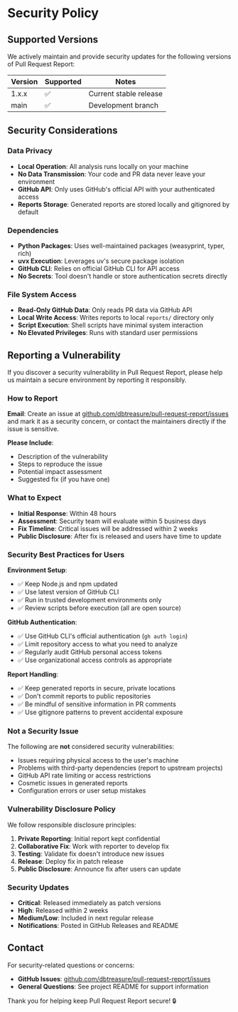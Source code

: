 # Security Policy

## Supported Versions

We actively maintain and provide security updates for the following versions of Pull Request Report:

| Version | Supported          | Notes                    |
| ------- | ------------------ | ------------------------ |
| 1.x.x   | :white_check_mark: | Current stable release   |
| main    | :white_check_mark: | Development branch       |

## Security Considerations

### Data Privacy
- **Local Operation**: All analysis runs locally on your machine
- **No Data Transmission**: Your code and PR data never leave your environment
- **GitHub API**: Only uses GitHub's official API with your authenticated access
- **Reports Storage**: Generated reports are stored locally and gitignored by default

### Dependencies
- **Python Packages**: Uses well-maintained packages (weasyprint, typer, rich)
- **uvx Execution**: Leverages uv's secure package isolation
- **GitHub CLI**: Relies on official GitHub CLI for API access
- **No Secrets**: Tool doesn't handle or store authentication secrets directly

### File System Access
- **Read-Only GitHub Data**: Only reads PR data via GitHub API
- **Local Write Access**: Writes reports to local `reports/` directory only
- **Script Execution**: Shell scripts have minimal system interaction
- **No Elevated Privileges**: Runs with standard user permissions

## Reporting a Vulnerability

If you discover a security vulnerability in Pull Request Report, please help us maintain a secure environment by reporting it responsibly.

### How to Report

**Email**: Create an issue at [github.com/dbtreasure/pull-request-report/issues](https://github.com/dbtreasure/pull-request-report/issues) and mark it as a security concern, or contact the maintainers directly if the issue is sensitive.

**Please Include**:
- Description of the vulnerability
- Steps to reproduce the issue
- Potential impact assessment
- Suggested fix (if you have one)

### What to Expect

- **Initial Response**: Within 48 hours
- **Assessment**: Security team will evaluate within 5 business days
- **Fix Timeline**: Critical issues will be addressed within 2 weeks
- **Public Disclosure**: After fix is released and users have time to update

### Security Best Practices for Users

**Environment Setup**:
- ✅ Keep Node.js and npm updated
- ✅ Use latest version of GitHub CLI
- ✅ Run in trusted development environments only
- ✅ Review scripts before execution (all are open source)

**GitHub Authentication**:
- ✅ Use GitHub CLI's official authentication (`gh auth login`)
- ✅ Limit repository access to what you need to analyze
- ✅ Regularly audit GitHub personal access tokens
- ✅ Use organizational access controls as appropriate

**Report Handling**:
- ✅ Keep generated reports in secure, private locations
- ✅ Don't commit reports to public repositories
- ✅ Be mindful of sensitive information in PR comments
- ✅ Use gitignore patterns to prevent accidental exposure

### Not a Security Issue

The following are **not** considered security vulnerabilities:
- Issues requiring physical access to the user's machine
- Problems with third-party dependencies (report to upstream projects)
- GitHub API rate limiting or access restrictions
- Cosmetic issues in generated reports
- Configuration errors or user setup mistakes

### Vulnerability Disclosure Policy

We follow responsible disclosure principles:
1. **Private Reporting**: Initial report kept confidential
2. **Collaborative Fix**: Work with reporter to develop fix
3. **Testing**: Validate fix doesn't introduce new issues
4. **Release**: Deploy fix in patch release
5. **Public Disclosure**: Announce fix after users can update

### Security Updates

- **Critical**: Released immediately as patch versions
- **High**: Released within 2 weeks
- **Medium/Low**: Included in next regular release
- **Notifications**: Posted in GitHub Releases and README

## Contact

For security-related questions or concerns:
- **GitHub Issues**: [github.com/dbtreasure/pull-request-report/issues](https://github.com/dbtreasure/pull-request-report/issues)
- **General Questions**: See project README for support information

Thank you for helping keep Pull Request Report secure! 🔒
